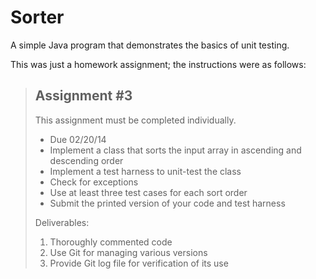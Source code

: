 Sorter
======

A simple Java program that demonstrates the basics of unit testing.

This was just a homework assignment; the instructions were as follows:

> Assignment #3
> -------------
>
> This assignment must be completed individually.
>
> * Due 02/20/14
> * Implement a class that sorts the input array in ascending and descending order
> * Implement a test harness to unit-test the class
> * Check for exceptions
> * Use at least three test cases for each sort order
> * Submit the printed version of your code and test harness
>
> Deliverables:
>
> 1. Thoroughly commented code
> 2. Use Git for managing various versions
> 3. Provide Git log file for verification of its use
